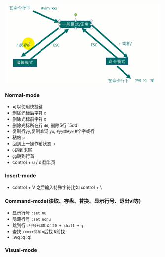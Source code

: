 ![](./images/vim-1.png)


### Normal-mode
- 可以使用快捷键
- 删除光标后字符 `x`
- 删除光标前字符 `X`
- 删除光标所在行 `dd`, 删除5行``5dd`
- 复制行`yy`,复制单词 `yw`, `#yy或#yw` #个字或行
- 粘帖 `p`
- 回到上一操作前状态 `u`
- `G`跳到末尾
- `gg`跳到行首
- control + u / d 翻半页

### Insert-mode
- control + V 之后输入特殊字符比如 control + \

### Command-mode(读取、存盘、替换、显示行号、退出vi等)
- 显示行号 `:set nu`
- 隐藏行号 `:set nonu`
- 跳到行 `:行号+回车` or `20 + shift + g`
- 查找 `/xxx+回车`  `n`后找  `N`前找
- :wq :q :q!

### Visual-mode